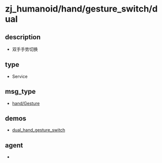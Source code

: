 
# zj_humanoid/hand/gesture_switch/dual

## description
- 双手手势切换


## type
- Service

## msg_type
- [hand/Gesture](../../../../zj_humanoid_types.md#hand/Gesture)

## demos
- [dual_hand_gesture_switch](./dual_hand_gesture_switch.yaml)


## agent
- 


